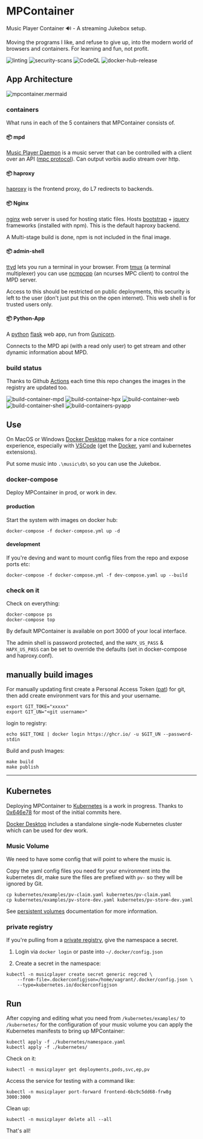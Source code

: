 # MPContainer

Music Player Container 🔊 - A streaming Jukebox setup.

Moving the programs I like, and refuse to give up, into the modern world of browsers and containers. For learning and fun, not profit.

![linting](https://github.com/craig-m/mpcontainer/workflows/linting/badge.svg) ![security-scans](https://github.com/craig-m/mpcontainer/workflows/security-scans/badge.svg) ![CodeQL](https://github.com/craig-m/mpcontainer/workflows/CodeQL/badge.svg) ![docker-hub-release](https://github.com/craig-m/mpcontainer/workflows/docker-hub-release/badge.svg)

## App Architecture

![mpcontainer.mermaid](https://raw.githubusercontent.com/craig-m/mpcontainer/master/mpcontainer-mermaid.png)

### containers

What runs in each of the 5 containers that MPContainer consists of.

#### 📦 mpd

[Music Player Daemon](https://www.musicpd.org/) is a music server that can be controlled with a client over an API ([mpc protocol](https://www.musicpd.org/doc/html/protocol.html)). Can output vorbis audio stream over http.

#### 📦 haproxy

[haproxy](https://www.haproxy.org/) is the frontend proxy, do L7 redirects to backends.

#### 📦 Nginx

[nginx](https://www.nginx.com/) web server is used for hosting static files. Hosts [bootstrap](https://getbootstrap.com/) + [jquery](https://jquery.com/) frameworks (installed with npm). This is the default haproxy backend.

A Multi-stage build is done, npm is not included in the final image.

#### 📦 admin-shell

[ttyd](https://tsl0922.github.io/ttyd/) lets you run a terminal in your browser. From [tmux](https://github.com/tmux/tmux) (a terminal multiplexer) you can use [ncmpcpp](https://rybczak.net/ncmpcpp/) (an ncurses MPC client) to control the MPD server.

Access to this should be restricted on public deployments, this security is left to the user (don't just put this on the open internet). This web shell is for trusted users only.

#### 📦 Python-App

A [python](https://www.python.org/) [flask](https://flask.palletsprojects.com/en/1.1.x/) web app, run from [Gunicorn](https://gunicorn.org/).

Connects to the MPD api (with a read only user) to get stream and other dynamic information about MPD.

### build status

Thanks to Github [Actions](https://github.com/actions) each time this repo changes the images in the registry are updated too.

![build-container-mpd](https://github.com/craig-m/mpcontainer/workflows/build-container-mpd/badge.svg) ![build-container-hpx](https://github.com/craig-m/mpcontainer/workflows/build-container-hpx/badge.svg) ![build-container-web](https://github.com/craig-m/mpcontainer/workflows/build-container-web/badge.svg) ![build-container-shell](https://github.com/craig-m/mpcontainer/workflows/build-container-shell/badge.svg) ![build-containers-pyapp](https://github.com/craig-m/mpcontainer/workflows/build-containers-pyapp/badge.svg)

## Use

On MacOS or Windows [Docker Desktop](https://www.docker.com/products/docker-desktop) makes for a nice container experience, especially with [VSCode](https://code.visualstudio.com/) (get the [Docker](https://code.visualstudio.com/docs/containers/overview), yaml and kubernetes extensions).

Put some music into `.\music\db\` so you can use the Jukebox.

### docker-compose

Deploy MPContainer in prod, or work in dev.

#### production

Start the system with images on docker hub:

```shell
docker-compose -f docker-compose.yml up -d
```

#### development

If you're deving and want to mount config files from the repo and expose ports etc:

```shell
docker-compose -f docker-compose.yml -f dev-compose.yaml up --build
```

### check on it

Check on everything:

```shell
docker-compose ps
docker-compose top
```

By default MPContainer is available on port 3000 of your local interface.

The admin shell is password protected, and the `HAPX_US_PASS` & `HAPX_US_PASS` can be set to override the defaults (set in docker-compose and haproxy.conf).

## manually build images

For manually updating first create a Personal Access Token ([pat](https://docs.github.com/en/github/authenticating-to-github/creating-a-personal-access-token)) for git, then add create environment vars for this and your username.

```shell
export GIT_TOKE="xxxxx"
export GIT_UN="<git username>"
```

login to registry:

```shell
echo $GIT_TOKE | docker login https://ghcr.io/ -u $GIT_UN --password-stdin
```

Build and push Images:

```shell
make build
make publish
```

---

## Kubernetes

Deploying MPContainer to [Kubernetes](https://kubernetes.io/) is a work in progress. Thanks to [0x646e78](https://github.com/0x646e78) for most of the initial commits here.

[Docker Desktop](https://www.docker.com/products/docker-desktop) includes a standalone single-node Kubernetes cluster which can be used for dev work.

### Music Volume

We need to have some config that will point to where the music is.

Copy the yaml config files you need for your environment into the kubernetes dir, make sure the files are prefixed with `pv-` so they will be ignored by Git.

```shell
cp kubernetes/examples/pv-claim.yaml kubernetes/pv-claim.yaml
cp kubernetes/examples/pv-store-dev.yaml kubernetes/pv-store-dev.yaml
```

See [persistent volumes](https://kubernetes.io/docs/concepts/storage/persistent-volumes/) documentation for more information.

### private registry

If you're pulling from a [private registry](https://kubernetes.io/docs/tasks/configure-pod-container/pull-image-private-registry/), give the namespace a secret.

1) Login via `docker login` or paste into `~/.docker/config.json`

2) Create a secret in the namespace:

```shell
kubectl -n musicplayer create secret generic regcred \
    --from-file=.dockerconfigjson=/home/vagrant/.docker/config.json \
    --type=kubernetes.io/dockerconfigjson
```

## Run

After copying and editing what you need from `/kubernetes/examples/` to `/kubernetes/` for the configuration of your music volume you can apply the Kubernetes manifests to bring up MPContainer:

```shell
kubectl apply -f ./kubernetes/namespace.yaml
kubectl apply -f ./kubernetes/
```

Check on it:

```shell
kubectl -n musicplayer get deployments,pods,svc,ep,pv
```

Access the service for testing with a command like:

```shell
kubectl -n musicplayer port-forward frontend-6bc9c5dd68-frw8g 3000:3000
```

Clean up:

```shell
kubectl -n musicplayer delete all --all
```

That's all!
